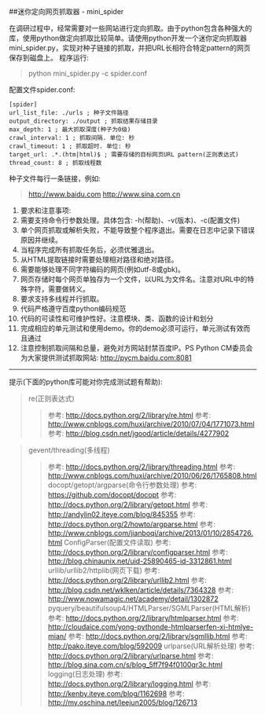 ##迷你定向网页抓取器 - mini_spider

在调研过程中，经常需要对一些网站进行定向抓取。由于python包含各种强大的库，使用python做定向抓取比较简单。请使用python开发一个迷你定向抓取器mini_spider.py，实现对种子链接的抓取，并把URL长相符合特定pattern的网页保存到磁盘上。
程序运行:
> python mini_spider.py -c spider.conf 

配置文件spider.conf:
```vim
[spider] 
url_list_file: ./urls ; 种子文件路径 
output_directory: ./output ; 抓取结果存储目录 
max_depth: 1 ; 最大抓取深度(种子为0级) 
crawl_interval: 1 ; 抓取间隔. 单位: 秒 
crawl_timeout: 1 ; 抓取超时. 单位: 秒 
target_url: .*.(htm|html)$ ; 需要存储的目标网页URL pattern(正则表达式) 
thread_count: 8 ; 抓取线程数 
```

种子文件每行一条链接，例如: 
> http://www.baidu.com 
> http://www.sina.com.cn 

1. 要求和注意事项:
2. 需要支持命令行参数处理。具体包含: -h(帮助)、-v(版本)、-c(配置文件)
3. 单个网页抓取或解析失败，不能导致整个程序退出。需要在日志中记录下错误原因并继续。
4. 当程序完成所有抓取任务后，必须优雅退出。
5. 从HTML提取链接时需要处理相对路径和绝对路径。
6. 需要能够处理不同字符编码的网页(例如utf-8或gbk)。
7. 网页存储时每个网页单独存为一个文件，以URL为文件名。注意对URL中的特殊字符，需要做转义。
8. 要求支持多线程并行抓取。
9. 代码严格遵守百度python编码规范
10. 代码的可读性和可维护性好。注意模块、类、函数的设计和划分
11. 完成相应的单元测试和使用demo。你的demo必须可运行，单元测试有效而且通过
12. 注意控制抓取间隔和总量，避免对方网站封禁百度IP。PS Python CM委员会为大家提供测试抓取网站: http://pycm.baidu.com:8081

***

提示(下面的python库可能对你完成测试题有帮助):

> re(正则表达式)
>> 参考: http://docs.python.org/2/library/re.html
>> 参考: http://www.cnblogs.com/huxi/archive/2010/07/04/1771073.html
>> 参考: http://blog.csdn.net/jgood/article/details/4277902

> gevent/threading(多线程)
>> 参考: http://docs.python.org/2/library/threading.html
>> 参考: http://www.cnblogs.com/huxi/archive/2010/06/26/1765808.html
> docopt/getopt/argparse(命令行参数处理)
>> 参考: https://github.com/docopt/docopt
>> 参考: http://docs.python.org/2/library/getopt.html
>> 参考: http://andylin02.iteye.com/blog/845355
>> 参考: http://docs.python.org/2/howto/argparse.html
>> 参考: http://www.cnblogs.com/jianboqi/archive/2013/01/10/2854726.html
> ConfigParser(配置文件读取)
>> 参考: http://docs.python.org/2/library/configparser.html
>> 参考: http://blog.chinaunix.net/uid-25890465-id-3312861.html
> urllib/urllib2/httplib(网页下载)
>> 参考: http://docs.python.org/2/library/urllib2.html
>> 参考: http://blog.csdn.net/wklken/article/details/7364328
>> 参考: http://www.nowamagic.net/academy/detail/1302872
> pyquery/beautifulsoup4/HTMLParser/SGMLParser(HTML解析)
>> 参考: http://docs.python.org/2/library/htmlparser.html
>> 参考: http://cloudaice.com/yong-pythonde-htmlparserfen-xi-htmlye-mian/
>> 参考: http://docs.python.org/2/library/sgmllib.html
>> 参考: http://pako.iteye.com/blog/592009
> urlparse(URL解析处理)
>> 参考: http://docs.python.org/2/library/urlparse.html
>> 参考: http://blog.sina.com.cn/s/blog_5ff7f94f0100qr3c.html
> logging(日志处理)
>> 参考: http://docs.python.org/2/library/logging.html
>> 参考: http://kenby.iteye.com/blog/1162698
>> 参考: http://my.oschina.net/leejun2005/blog/126713
